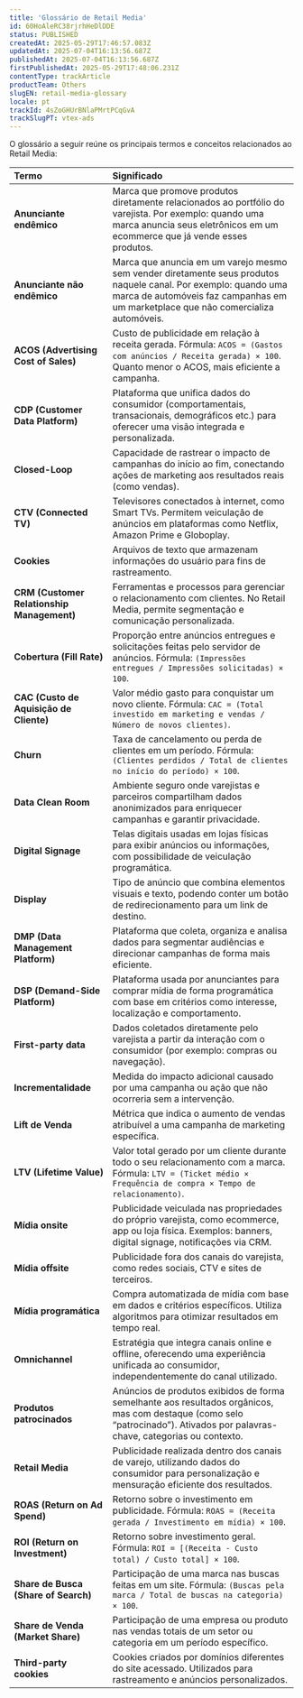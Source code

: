```yaml
---
title: 'Glossário de Retail Media'
id: 60HoAleRC38rjrhHeDlDDE
status: PUBLISHED
createdAt: 2025-05-29T17:46:57.083Z
updatedAt: 2025-07-04T16:13:56.687Z
publishedAt: 2025-07-04T16:13:56.687Z
firstPublishedAt: 2025-05-29T17:48:06.231Z
contentType: trackArticle
productTeam: Others
slugEN: retail-media-glossary
locale: pt
trackId: 4sZoGHUrBNlaPMrtPCqGvA
trackSlugPT: vtex-ads
---
```


O glossário a seguir reúne os principais termos e conceitos relacionados ao Retail Media:

| Termo | Significado |
| :---- | :---- |
| **Anunciante endêmico** | Marca que promove produtos diretamente relacionados ao portfólio do varejista. Por exemplo: quando uma marca anuncia seus eletrônicos em um ecommerce que já vende esses produtos. |
| **Anunciante não endêmico** | Marca que anuncia em um varejo mesmo sem vender diretamente seus produtos naquele canal. Por exemplo: quando uma marca de automóveis faz campanhas em um marketplace que não comercializa automóveis. |
| **ACOS (Advertising Cost of Sales)** | Custo de publicidade em relação à receita gerada. Fórmula: `ACOS = (Gastos com anúncios / Receita gerada) × 100`. Quanto menor o ACOS, mais eficiente a campanha. |
| **CDP (Customer Data Platform)** | Plataforma que unifica dados do consumidor (comportamentais, transacionais, demográficos etc.) para oferecer uma visão integrada e personalizada. |
| **Closed-Loop** | Capacidade de rastrear o impacto de campanhas do início ao fim, conectando ações de marketing aos resultados reais (como vendas). |
| **CTV (Connected TV)** | Televisores conectados à internet, como Smart TVs. Permitem veiculação de anúncios em plataformas como Netflix, Amazon Prime e Globoplay. |
| **Cookies** | Arquivos de texto que armazenam informações do usuário para fins de rastreamento. |
| **CRM (Customer Relationship Management)** | Ferramentas e processos para gerenciar o relacionamento com clientes. No Retail Media, permite segmentação e comunicação personalizada. |
| **Cobertura (Fill Rate)** | Proporção entre anúncios entregues e solicitações feitas pelo servidor de anúncios. Fórmula: `(Impressões entregues / Impressões solicitadas) × 100`. |
| **CAC (Custo de Aquisição de Cliente)** | Valor médio gasto para conquistar um novo cliente. Fórmula: `CAC = (Total investido em marketing e vendas / Número de novos clientes)`. |
| **Churn** | Taxa de cancelamento ou perda de clientes em um período. Fórmula: `(Clientes perdidos / Total de clientes no início do período) × 100`. |
| **Data Clean Room** | Ambiente seguro onde varejistas e parceiros compartilham dados anonimizados para enriquecer campanhas e garantir privacidade. |
| **Digital Signage** | Telas digitais usadas em lojas físicas para exibir anúncios ou informações, com possibilidade de veiculação programática. |
| **Display** | Tipo de anúncio que combina elementos visuais e texto, podendo conter um botão de redirecionamento para um link de destino. |
| **DMP (Data Management Platform)** | Plataforma que coleta, organiza e analisa dados para segmentar audiências e direcionar campanhas de forma mais eficiente. |
| **DSP (Demand-Side Platform)** | Plataforma usada por anunciantes para comprar mídia de forma programática com base em critérios como interesse, localização e comportamento. |
| **First-party data** | Dados coletados diretamente pelo varejista a partir da interação com o consumidor (por exemplo: compras ou navegação). |
| **Incrementalidade** | Medida do impacto adicional causado por uma campanha ou ação que não ocorreria sem a intervenção. |
| **Lift de Venda** | Métrica que indica o aumento de vendas atribuível a uma campanha de marketing específica. |
| **LTV (Lifetime Value)** | Valor total gerado por um cliente durante todo o seu relacionamento com a marca. Fórmula: `LTV = (Ticket médio × Frequência de compra × Tempo de relacionamento)`. |
| **Mídia onsite** | Publicidade veiculada nas propriedades do próprio varejista, como ecommerce, app ou loja física. Exemplos: banners, digital signage, notificações via CRM. |
| **Mídia offsite** | Publicidade fora dos canais do varejista, como redes sociais, CTV e sites de terceiros. |
| **Mídia programática** | Compra automatizada de mídia com base em dados e critérios específicos. Utiliza algoritmos para otimizar resultados em tempo real. |
| **Omnichannel** | Estratégia que integra canais online e offline, oferecendo uma experiência unificada ao consumidor, independentemente do canal utilizado. |
| **Produtos patrocinados** | Anúncios de produtos exibidos de forma semelhante aos resultados orgânicos, mas com destaque (como selo “patrocinado”). Ativados por palavras-chave, categorias ou contexto. |
| **Retail Media** | Publicidade realizada dentro dos canais de varejo, utilizando dados do consumidor para personalização e mensuração eficiente dos resultados. |
| **ROAS (Return on Ad Spend)** | Retorno sobre o investimento em publicidade. Fórmula: `ROAS = (Receita gerada / Investimento em mídia) × 100`. |
| **ROI (Return on Investment)** | Retorno sobre investimento geral. Fórmula: `ROI = [(Receita - Custo total) / Custo total] × 100`. |
| **Share de Busca (Share of Search)** | Participação de uma marca nas buscas feitas em um site. Fórmula: `(Buscas pela marca / Total de buscas na categoria) × 100`. |
| **Share de Venda (Market Share)** | Participação de uma empresa ou produto nas vendas totais de um setor ou categoria em um período específico. |
| **Third-party cookies** | Cookies criados por domínios diferentes do site acessado. Utilizados para rastreamento e anúncios personalizados. |
